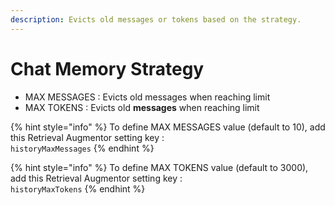 ```yaml
---
description: Evicts old messages or tokens based on the strategy.
---
```


# Chat Memory Strategy

* MAX MESSAGES : Evicts old messages when reaching limit
* MAX TOKENS : Evicts old **messages** when reaching limit

{% hint style="info" %}
To define MAX MESSAGES value (default to 10), add this Retrieval Augmentor setting key :\
`historyMaxMessages`
{% endhint %}

{% hint style="info" %}
To define MAX TOKENS value (default to 3000), add this Retrieval Augmentor setting key :\
`historyMaxTokens`
{% endhint %}

